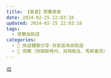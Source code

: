 ```yaml
---
title: 【美食】荷蘭美食
date: 2024-02-25 22:03:18
updated: 2024-02-25 22:03:18
tags:
  - 荷蘭自助遊
categories: 
  - 🌴 旅遊體驗分享-目前皆為自助遊
  - 🥥 荷蘭（阿姆斯特丹、烏特勒支、馬斯垂克）
---
```

瓜
<!-- more -->